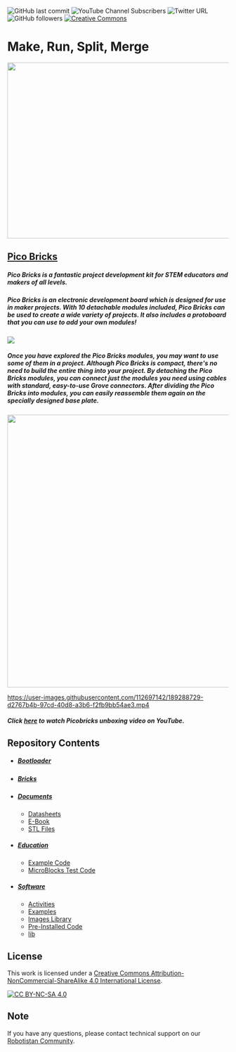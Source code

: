 ![GitHub last commit](https://img.shields.io/github/last-commit/amet7/PicoBricks)
![YouTube Channel Subscribers](https://img.shields.io/youtube/channel/subscribers/UCxrzbtC5y-5kGx7gMlFRG6A?style=social)
![Twitter URL](https://img.shields.io/twitter/url?style=social&url=https%3A%2F%2Ftwitter.com%2Fpicobricks%3Flang%3Dbg)
![GitHub followers](https://img.shields.io/github/followers/Robotistan?style=social)
[![Creative Commons ][cc-by-nc-sa-shield]][cc-by-nc-sa] 

# Make, Run, Split, Merge

<img src="https://ksr-ugc.imgix.net/assets/036/949/333/19d4e8370190a56be1389832d344876f_original.jpg?ixlib=rb-4.0.2&w=680&fit=max&v=1649673985&gif-q=50&q=92&s=bf2c8ff527cd06c6e021dbbebd50887b" width="600" height="400">



## [Pico Bricks](https://shop.robotistan.com/products/pico-bricks "Heading link")
 ##### Pico Bricks is a fantastic project development kit for STEM educators and makers of all levels.
##### Pico Bricks is an electronic development board which is designed for use in maker projects. With 10 detachable modules included, Pico Bricks can be used to create a wide variety of projects. It also includes a protoboard that you can use to add your own modules!

![](https://robotistan.com/Data/EditorFiles/Shopify/3.png)

 ##### Once you have explored the Pico Bricks modules, you may want to use some of them in a project. Although Pico Bricks is compact, there's no need to build the entire thing into your project. By detaching the Pico Bricks modules, you can connect just the modules you need using cables with standard, easy-to-use Grove connectors. After dividing the Pico Bricks into modules, you can easily reassemble them again on the specially designed base plate. 
 
<img src="https://ksr-ugc.imgix.net/assets/036/949/389/30f253bdda5c95c1d2c16fb5e37df9ef_original.gif?ixlib=rb-4.0.2&w=680&fit=max&v=1649674397&gif-q=50&q=92&s=b754098807bb17fdf23726d3761caf1f" width="620">



https://user-images.githubusercontent.com/112697142/189288729-d2767b4b-97cd-40d8-a3b6-f2fb9bb54ae3.mp4
##### Click [here](https://www.youtube.com/watch?v=oICcxk4rrDQ "Heading Link") to watch Picobricks unboxing video on YouTube.







## Repository Contents

- ##### [Bootloader](https://github.com/Robotistan/PicoBricks/tree/main/Bootloader)
- ##### [Bricks](https://github.com/Robotistan/PicoBricks/tree/main/Bricks "Heading link")
- ##### [Documents](https://github.com/Robotistan/PicoBricks/tree/main/Documents "Heading link")
   * [Datasheets](https://github.com/Robotistan/PicoBricks/tree/main/Documents/Datasheets)
   * [E-Book](https://github.com/Robotistan/PicoBricks/tree/main/Documents/PicoBricks%20ebook)
   * [STL Files](https://github.com/Robotistan/PicoBricks/tree/main/Documents/STL%20Files)
- ##### [Education](https://github.com/Robotistan/PicoBricks/tree/main/Education) 
   * [Example Code](https://github.com/Robotistan/PicoBricks/tree/main/Education/Example%20Code)
   * [MicroBlocks Test Code](https://github.com/Robotistan/PicoBricks/tree/main/Education/Microblocks%20Test%20Code)
- ##### [Software](https://github.com/Robotistan/PicoBricks/tree/main/Software) 
   * [Activities](https://github.com/Robotistan/PicoBricks/tree/main/Software/Activities)
   * [Examples](https://github.com/Robotistan/PicoBricks/tree/main/Software/Examples)
   * [Images Library](https://github.com/Robotistan/PicoBricks/tree/main/Software/Images%20Libraries)
   * [Pre-Installed Code](https://github.com/Robotistan/PicoBricks/tree/main/Software/Pre-Installed%20Code)
   * [lib](https://github.com/Robotistan/PicoBricks/tree/main/Software/lib)


## License

This work is licensed under a
[Creative Commons Attribution-NonCommercial-ShareAlike 4.0 International License][cc-by-nc-sa].

[![CC BY-NC-SA 4.0][cc-by-nc-sa-image]][cc-by-nc-sa]

[cc-by-nc-sa]: http://creativecommons.org/licenses/by-nc-sa/4.0/
[cc-by-nc-sa-image]: https://licensebuttons.net/l/by-nc-sa/4.0/88x31.png
[cc-by-nc-sa-shield]: https://img.shields.io/badge/License-CC%20BY--NC--SA%204.0-lightgrey.svg

## Note
If you have any questions, please contact technical support on our [Robotistan Community](https://community.robotistan.com/).

